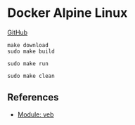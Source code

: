 # Docker Alpine Linux

[GitHub](https://github.com/moixllik/studio/tree/main/v/alpine)

```
make download
sudo make build

sudo make run

sudo make clean
```

## References

* [Module: veb](https://modules.vlang.io/veb.html)
